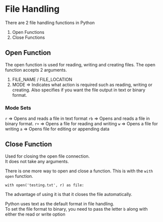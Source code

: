 # File Handling

There are 2 file handling functions in Python
1. Open Functions
2. Close Functions

## Open Function
The open function is used for reading, writing and creating files.
The open function accepts 2 arguments.
1. FILE_NAME / FILE_LOCATION
2. MODE => Indicates what action is required such as reading, writing or creating. Also specifies if you want the file output in text or binary format.

### Mode Sets
`r` => Opens and reads a file in text format
`rb` => Opens and reads a file in binary format.
`r+` => Opens a file for reading and writing
`w` => Opens a file for writing
`a` => Opens file for editing or appending data

## Close Function
Used for closing the open file connection.\
It does not take any arguments.

There is one more way to open and close a function. This is with the `with open` function.
```
with open('testing.txt', r) as file:
```

The advantage of using it is that it closes the file automatically.


Python uses text as the default format in file handling.\
To set the file format to binary, you need to pass the letter `b` along with either the read or write option
